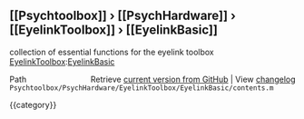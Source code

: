 ## [[Psychtoolbox]] &#8250; [[PsychHardware]] &#8250; [[EyelinkToolbox]] &#8250; [[EyelinkBasic]]

collection of essential functions for the eyelink toolbox  
[EyelinkToolbox](EyelinkToolbox):[EyelinkBasic](EyelinkBasic)  




<div class="code_header" style="text-align:right;">
  <span style="float:left;">Path&nbsp;&nbsp;</span> <span class="counter">Retrieve <a href=
  "https://raw.github.com/Psychtoolbox-3/Psychtoolbox-3/beta/Psychtoolbox/PsychHardware/EyelinkToolbox/EyelinkBasic/contents.m">current version from GitHub</a> | View <a href=
  "https://github.com/Psychtoolbox-3/Psychtoolbox-3/commits/beta/Psychtoolbox/PsychHardware/EyelinkToolbox/EyelinkBasic/contents.m">changelog</a></span>
</div>
<div class="code">
  <code>Psychtoolbox/PsychHardware/EyelinkToolbox/EyelinkBasic/contents.m</code>
</div>

{{category}}